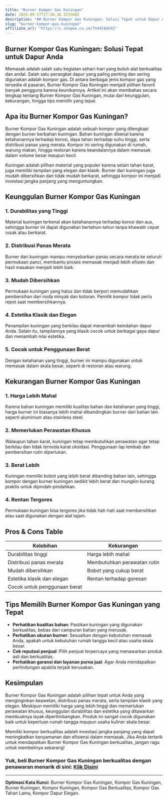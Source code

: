 ```yaml
---
title: "Burner Kompor Gas Kuningan"
date: 2025-09-17T17:38:16.321566Z
description: "## Burner Kompor Gas Kuningan: Solusi Tepat untuk Dapur Anda..."
slug: "burner-kompor-gas-kuningan"
affiliate_url: "https://s.shopee.co.id/7V44C68VX2"
---
```

## Burner Kompor Gas Kuningan: Solusi Tepat untuk Dapur Anda

Memasak adalah salah satu kegiatan sehari-hari yang butuh alat berkualitas dan andal. Salah satu perangkat dapur yang paling penting dan sering digunakan adalah kompor gas. Di antara berbagai jenis kompor gas yang tersedia di pasaran, Burner Kompor Gas Kuningan menjadi pilihan favorit banyak pengguna karena keunikannya. Artikel ini akan membahas secara lengkap tentang Burner Kompor Gas Kuningan, mulai dari keunggulan, kekurangan, hingga tips memilih yang tepat.

## Apa itu Burner Kompor Gas Kuningan?

Burner Kompor Gas Kuningan adalah sebuah kompor yang dilengkapi dengan burner berbahan kuningan. Bahan kuningan dikenal karena ketahanannya terhadap korosi, daya tahan terhadap suhu tinggi, serta distribusi panas yang merata. Kompor ini sering digunakan di rumah, warung makan, hingga restoran karena keandalannya dalam memasak dalam volume besar maupun kecil.

Kuningan adalah pilihan material yang populer karena selain tahan karat, juga memiliki tampilan yang elegan dan klasik. Burner dari kuningan juga mudah dibersihkan dan tidak mudah berkarat, sehingga kompor ini menjadi investasi jangka panjang yang menguntungkan.

## Keunggulan Burner Kompor Gas Kuningan

### 1. Durabilitas yang Tinggi
Material kuningan terkenal akan ketahanannya terhadap korosi dan aus, sehingga burner ini dapat digunakan bertahun-tahun tanpa khawatir cepat rusak atau berkarat.

### 2. Distribusi Panas Merata
Burner dari kuningan mampu menyebarkan panas secara merata ke seluruh permukaan panci, membantu proses memasak menjadi lebih efisien dan hasil masakan menjadi lebih baik.

### 3. Mudah Dibersihkan
Permukaan kuningan yang halus dan tidak berpori memudahkan pembersihan dari noda minyak dan kotoran. Pemilik kompor tidak perlu repot saat membersihkannya.

### 4. Estetika Klasik dan Elegan
Penampilan kuningan yang berkilau dapat menambah keindahan dapur Anda. Selain itu, tampilannya yang klasik cocok untuk berbagai gaya dapur dan menambah nilai estetika.

### 5. Cocok untuk Penggunaan Berat
Dengan ketahanan yang tinggi, burner ini mampu digunakan untuk memasak dalam skala besar, seperti di restoran atau warung.

## Kekurangan Burner Kompor Gas Kuningan

### 1. Harga Lebih Mahal
Karena bahan kuningan memiliki kualitas bahan dan ketahanan yang tinggi, harga burner ini biasanya lebih mahal dibandingkan burner dari bahan lain seperti aluminium atau stainless steel.

### 2. Memerlukan Perawatan Khusus
Walaupun tahan karat, kuningan tetap membutuhkan perawatan agar tetap berkilau dan tidak ternoda karat oksidasi. Penggunaan lap lembab dan pembersihan rutin diperlukan.

### 3. Berat Lebih
Kuningan memiliki bobot yang lebih berat dibanding bahan lain, sehingga kompor dengan burner kuningan sedikit lebih berat dan mungkin kurang praktis untuk dipindah-pindahkan.

### 4. Rentan Tergores
Permukaan kuningan bisa tergores jika tidak hati-hati saat membersihkan atau saat digunakan dengan alat tajam.

## Pros & Cons Table

| Kelebihan                                   | Kekurangan                                |
|----------------------------------------------|------------------------------------------|
| Durabilitas tinggi                          | Harga lebih mahal                       |
| Distribusi panas merata                     | Membutuhkan perawatan rutin            |
| Mudah dibersihkan                           | Bobot yang cukup berat                  |
| Estetika klasik dan elegan                  | Rentan terhadap goresan                 |
| Cocok untuk penggunaan berat                |                                   |

## Tips Memilih Burner Kompor Gas Kuningan yang Tepat

- **Perhatikan kualitas bahan**: Pastikan kuningan yang digunakan berkualitas, bebas dari campuran bahan yang merusak.
- **Perhatikan ukuran burner**: Sesuaikan dengan kebutuhan memasak Anda, apakah untuk kebutuhan rumah tangga kecil atau usaha skala besar.
- **Cek reputasi penjual**: Pilih penjual terpercaya yang menawarkan produk asli dan berkualitas.
- **Perhatikan garansi dan layanan purna jual**: Agar Anda mendapatkan perlindungan apabila terjadi kerusakan.

## Kesimpulan

Burner Kompor Gas Kuningan adalah pilihan tepat untuk Anda yang menginginkan keawetan, distribusi panas merata, serta tampilan klasik yang elegan. Meskipun memiliki harga yang lebih tinggi dan memerlukan perawatan khusus, keunggulan durabilitas dan estetika yang ditawarkan membuatnya layak dipertimbangkan. Produk ini sangat cocok digunakan baik untuk keperluan rumah tangga maupun usaha kuliner skala besar.

Memiliki kompor berkualitas adalah investasi jangka panjang yang dapat meningkatkan kenyamanan dan efisiensi dalam memasak. Jika Anda tertarik untuk mendapatkan Burner Kompor Gas Kuningan berkualitas, jangan ragu untuk membelinya sekarang!

### Yuk, beli Burner Kompor Gas Kuningan berkualitas dengan penawaran menarik di sini: [Klik Disini](https://s.shopee.co.id/7V44C68VX2)

---

**Optimasi Kata Kunci**: Burner Kompor Gas Kuningan, Kompor Gas Kuningan, Burner Kuningan, Kompor Kuningan, Kompor Gas Berkualitas, Kompor Gas Tahan Lama, Kompor Dapur Elegan.